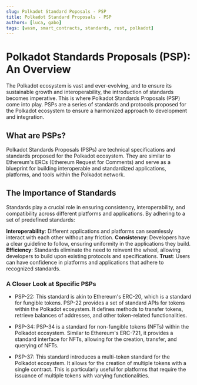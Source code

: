 ```yaml
---
slug: Polkadot Standard Poposals - PSP
title: Polkadot Standard Proposals - PSP
authors: [luca, gabo]
tags: [wasm, smart_contracts, standards, rust, polkadot]
---
```


# Polkadot Standards Proposals (PSP): An Overview

The Polkadot ecosystem is vast and ever-evolving, and to ensure its sustainable growth and interoperability, the introduction of standards becomes imperative. This is where Polkadot Standards Proposals (PSP) come into play. PSPs are a series of standards and protocols proposed for the Polkadot ecosystem to ensure a harmonized approach to development and integration.

## What are PSPs?
Polkadot Standards Proposals (PSPs) are technical specifications and standards proposed for the Polkadot ecosystem. They are similar to Ethereum's ERCs (Ethereum Request for Comments) and serve as a blueprint for building interoperable and standardized applications, platforms, and tools within the Polkadot network.

## The Importance of Standards
Standards play a crucial role in ensuring consistency, interoperability, and compatibility across different platforms and applications. By adhering to a set of predefined standards:

**Interoperability**: Different applications and platforms can seamlessly interact with each other without any friction.
**Consistency**: Developers have a clear guideline to follow, ensuring uniformity in the applications they build.
**Efficiency**: Standards eliminate the need to reinvent the wheel, allowing developers to build upon existing protocols and specifications.
**Trust**: Users can have confidence in platforms and applications that adhere to recognized standards.

### A Closer Look at Specific PSPs

- PSP-22: This standard is akin to Ethereum's ERC-20, which is a standard for fungible tokens. PSP-22 provides a set of standard APIs for tokens within the Polkadot ecosystem. It defines methods to transfer tokens, retrieve balances of addresses, and other token-related functionalities.

- PSP-34: PSP-34 is a standard for non-fungible tokens (NFTs) within the Polkadot ecosystem. Similar to Ethereum's ERC-721, it provides a standard interface for NFTs, allowing for the creation, transfer, and querying of NFTs.

- PSP-37: This standard introduces a multi-token standard for the Polkadot ecosystem. It allows for the creation of multiple tokens with a single contract. This is particularly useful for platforms that require the issuance of multiple tokens with varying functionalities.
